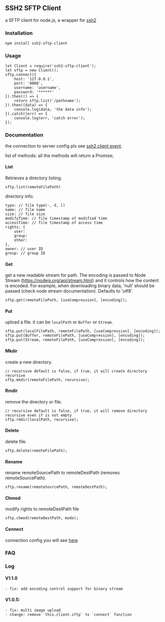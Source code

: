## SSH2 SFTP Client
a SFTP client for node.js, a wrapper for [ssh2](https://github.com/mscdex/ssh2)

### Installation
`npm install ssh2-sftp-client`

### Usage
```
let Client = require('ssh2-sftp-client');
let sftp = new Client();
sftp.connect({
    host: '127.0.0.1',
    port: '8080',
    username: 'username',
    password: '******'
}).then(() => {
    return sftp.list('/pathname');
}).then((data) => {
    console.log(data, 'the data info');
}).catch((err) => {
    console.log(err, 'catch error');
});
```

### Documentation
the connection to server config pls see [ssh2 client event](https://github.com/mscdex/ssh2#user-content-client-methods).

list of methods:
all the methods will return a Promise;
#### List
Retrieves a directory listing.

```
sftp.list(remoteFilePath)
```

directory info:

```
type: // file type(-, d, l)
name: // file name
size: // file size
modifyTime: // file timestamp of modified time
accessTime: // file timestamp of access time
rights: {
    user:
    group:
    other:
},
owner: // user ID
group: // group ID
```

#### Get
get a new readable stream for path. The encoding is passed to Node Stream (https://nodejs.org/api/stream.html) and it controls how the content is encoded. For example, when downloading binary data, 'null' should be passed (check node stream documentation). Defaults to 'utf8'.

```
sftp.get(remoteFilePath, [useCompression], [encoding]);
```

#### Put
upload a file. it can be `localPath` or `Buffer` or `Stream`.

```
sftp.put(localFilePath, remoteFilePath, [useCompression], [encoding]);
sftp.put(Buffer, remoteFilePath, [useCompression], [encoding]);
sftp.put(Stream, remoteFilePath, [useCompression], [encoding]);
```

#### Mkdir
create a new directory.

```
// recursive default is false, if true, it will create directory recursive
sftp.mkdir(remoteFilePath, recursive);
```

#### Rmdir
remove the directory or file.

```
// recursive default is false, if true, it will remove directory recursive even if is not empty
sftp.rmdir(localPath, recursive);
```

#### Delete
delete file.

```
sftp.delete(remoteFilePath);
```

#### Rename
rename remoteSourcePath to remoteDestPath (removes remoteSourcePath).

```
sftp.rename(remoteSourcePath, remoteDestPath);
```

#### Chmod
modify rights to remoteDestPath file

```
sftp.chmod(remoteDestPath, mode);
```

#### Connect
connection config you will see [here](https://github.com/mscdex/ssh2#user-content-client-methods)

### FAQ

### Log
#### V1.1.0
    - fix: add encoding control support for binary stream

#### V1.0.5:

    - fix: multi image upload
    - change: remove `this.client.sftp` to `connect` function

